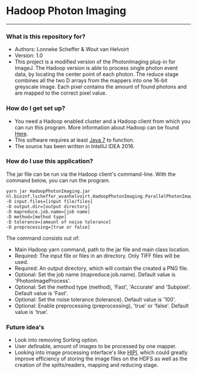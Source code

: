 # Hadoop Photon Imaging #

---------------------

### What is this repository for? ###

* Authors: Lonneke Scheffer & Wout van Helvoirt
* Version: 1.0
* This project is a modified version of the PhotonImaging plug-in for ImageJ. The Hadoop version is able to process
single photon event data, by locating the center point of each photon. The reduce stage combines all the two D arrays
from the mappers into one 16-bit greyscale image. Each pixel contains the amount of found photons and are mapped to the
correct pixel value.

### How do I get set up? ###

* You need a Hadoop enabled cluster and a Hadoop client from which you can run this program. More information about
Hadoop can be found [Here](http://hadoop.apache.org).
* This software requires at least [Java 7](https://www.oracle.com/downloads/index.html) to function.
* The source has been written in IntelliJ IDEA 2016.

### How do I use this application? ###

The jar file can be run via the Hadoop client's command-line. With the command below, you can run the program.

    yarn jar HadoopPhotonImaging.jar nl.bioinf.lscheffer_wvanhelvoirt.HadoopPhotonImaging.ParallelPhotonImageProcessor
    -D input.files=[input file/files]
    -D output.dir=[output directory]
    -D mapreduce.job.name=[job name]
    -D method=[method type]
    -D tolerance=[amount of noise tolerance]
    -D preprocessing=[true or false]

The command consists out of:

* Main Hadoop yarn command, path to the jar file and main class location.
* Required: The input file or files in an directory. Only TIFF files will be used.
* Required: An output directory, which will contain the created a PNG file.
* Optional: Set the job name (mapreduce.job.name). Default value is 'PhotonImageProcess'.
* Optional: Set the method type (method), 'Fast', 'Accurate' and 'Subpixel'. Default value is 'Fast'.
* Optional: Set the noise tolerance (tolerance). Default value is '100'.
* Optional: Enable preprocessing (preprocessing), 'true' or 'false'. Default value is 'true'.

### Future idea's ###

* Look into removing Sorting option.
* User definable, amount of images to be processed by one mapper.
* Looking into image processing interface's like [HIPI](http://hipi.cs.virginia.edu), which could greatly improve
efficiency of storing the image files on the HDFS as well as the creation of the splits/readers, mapping and reducing
stage.